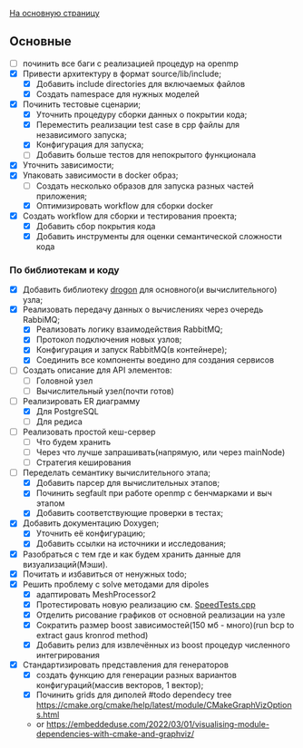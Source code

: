 [На основную страницу](../README.md)


## Основные
- [ ] починить все баги с реализацией процедур на openmp
- [x] Привести архитектуру в формат source/lib/include;
    - [x] Добавить include directories для включаемых файлов
    - [x] Создать namespace для нужных моделей
- [x] Починить тестовые сценарии;
    - [x] Уточнить процедуру сборки данных о покрытии кода;
    - [x] Переместить реализации test case в сpp файлы для независимого запуска;
    - [x] Конфигурация для запуска;
    - [ ] Добавить больше тестов для непокрытого функционала
- [x] Уточнить зависимости;
- [x] Упаковать зависимости в docker образ;
    - [ ] Создать несколько образов для запуска разных частей приложения;
    - [x] Оптимизировать workflow для сборки docker
- [x] Создать workflow для сборки и тестирования проекта;
    - [x] Добавить сбор покрытия кода
    - [x] Добавить инструменты для оценки семантической сложности кода

### По библиотекам и коду

- [x] Добавить библиотеку [drogon](https://github.com/drogonframework/drogon) для основного(и вычислительного) узла;
- [x] Реализовать передачу данных о вычислениях через очередь RabbiMQ;
    - [x] Реализовать логику взаимодействия RabbitMQ;
    - [x] Протокол подключения новых узлов;
    - [x] Конфигурация и запуск RabbitMQ(в контейнере);
    - [x] Соединить все компоненты воедино для создания сервисов
- [ ] Создать описание для API элементов:
    - [ ] Головной узел
    - [ ] Вычислительный узел(почти готов)
- [ ] Реализировать ER диаграмму
    - [x] Для PostgreSQL
    - [ ] Для редиса
- [ ] Реализовать простой кеш-сервер
    - [ ] Что будем хранить
    - [ ] Через что лучше запрашивать(напрямую, или через mainNode)
    - [ ] Стратегия кеширования
- [ ] Переделать семантику вычислительного этапа;
    - [x] Добавить парсер для вычислительных этапов;
    - [x] Починить segfault при работе openmp с бенчмарками и выч этапом
    - [x] Добавить соответствующие проверки в тестах;
- [x] Добавить документацию Doxygen;
    - [x] Уточнить её конфигурацию;
    - [x] Добавить ссылки на источники и исследования;
- [x] Разобраться с тем где и как будем хранить данные для визуализаций(Мэши).
- [x] Почитать и избавиться от ненужных todo;
- [x] Решить проблему с solve методами для dipoles
    - [x] адаптировать MeshProcessor2
    - [x] Протестировать новую реализацию см. [SpeedTests.cpp](computationalNode%2Ftest%2Fmath_core%2FSpeedTests.cpp)
    - [x] Отделить рисование графиков от основной реализации на узле
    - [x] Сократить размер boost зависимостей(150 мб - много)(run bcp to extract gaus kronrod method)
    - [x] Добавить релиз для извлечённых из boost процедур численного интегрирования
- [x] Стандартизировать представления для генераторов
    - [x] создать функцию для генерации разных вариантов конфигураций(массив векторов, 1 вектор);
    - [x] Починить grids для диполей
      #todo dependecy tree https://cmake.org/cmake/help/latest/module/CMakeGraphVizOptions.html
    - or https://embeddeduse.com/2022/03/01/visualising-module-dependencies-with-cmake-and-graphviz/
